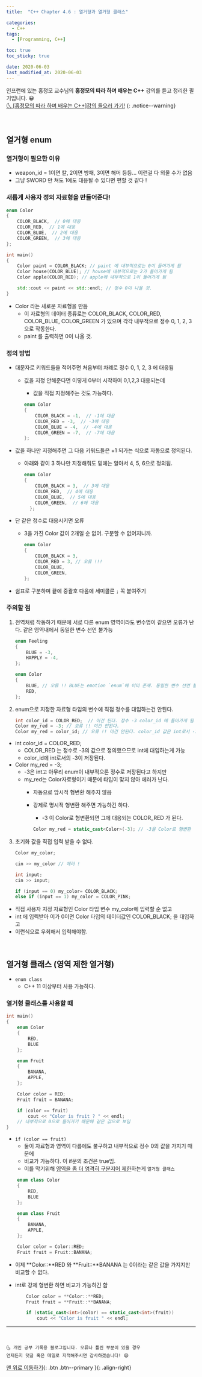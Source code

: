 ```yaml
---
title:  "C++ Chapter 4.6 : 열거형과 열거형 클래스" 

categories:
  - C++
tags:
  - [Programming, C++]

toc: true
toc_sticky: true

date: 2020-06-03
last_modified_at: 2020-06-03
---
```


인프런에 있는 홍정모 교수님의 **홍정모의 따라 하며 배우는 C++** 강의를 듣고 정리한 필기입니다. 😀    
[🌜 [홍정모의 따라 하며 배우는 C++]강의 들으러 가기!](https://www.inflearn.com/course/following-c-plus)
{: .notice--warning}

<br>

## 열거형 enum

### 열거형이 필요한 이유
- weapon_id = 1이면 칼, 2이면 방패, 3이면 해머 등등... 이런걸 다 외울 수가 없음
- 그냥 SWORD 만 쳐도 1에도 대응될 수 있다면 편할 것 같다 !


### 새롭게 사용자 정의 자료형을 만들어준다!

```cpp
enum Color
{
	COLOR_BLACK,  // 0에 대응
	COLOR_RED,  // 1에 대응
	COLOR_BLUE,  // 2에 대응
	COLOR_GREEN,  // 3에 대응
};	

int main()
{
	Color paint = COLOR_BLACK; // paint 에 내부적으로는 0이 들어가게 됨
	Color house(COLOR_BLUE); // house에 내부적으로는 2가 들어가게 됨
	Color apple(COLOR_RED); // apple에 내부적으로 1이 들어가게 됨 

	std::cout << paint << std::endl; // 정수 0이 나올 것.
}
```
- Color 라는 새로운 자료형을 만듬
  - 이 자료형의 데이터 종류로는 COLOR_BLACK, COLOR_RED, COLOR_BLUE, COLOR_GREEN 가 있으며 각각 내부적으로 정수 0, 1, 2, 3으로 작동한다.
  - paint 를 출력하면 0이 나올 것.

### 정의 방법
- 대문자로 키워드들을 적어주면 처음부터 차례로 정수 0, 1, 2, 3 에 대응됨
  - 값을 지정 안해준다면 이렇게 0부터 시작하여 0,1,2,3 대응되는데
    - 값을 직접 지정해주는 것도 가능하다.

    ```cpp
    enum Color
    {
        COLOR_BLACK = -1,  // -1에 대응
        COLOR_RED = -3,  // -3에 대응
        COLOR_BLUE = -4,  // -4에 대응
        COLOR_GREEN = -7,  // -7에 대응
    };	
    ```   

- 값을 하나만 지정해주면 그 다음 키워드들은 +1 되가는 식으로 자동으로 정의된다.
  - 아래와 같이 3 하나만 지정해줘도 밑에는 알아서 4, 5, 6으로 정의됨.

    ```cpp
    enum Color
    {
    	COLOR_BLACK = 3,  // 3에 대응
    	COLOR_RED,  // 4에 대응
     	COLOR_BLUE,  // 5에 대응
     	COLOR_GREEN,  // 6에 대응
      };	
      ```

- 단 같은 정수로 대응시키면 오류
  - 3을 가진 Color 값이 2개일 순 없어. 구분할 수 없어지니까.

    ```cpp
    enum Color
    {
        COLOR_BLACK = 3,  
        COLOR_RED = 3, // 오류 !!! 
        COLOR_BLUE,  
        COLOR_GREEN,  
    };	
    ```
- 쉼표로 구분하며 끝에 중괄호 다음에 세미콜론 `;` 꼭 붙여주기

### 주의할 점 
1. 전역처럼 작동하기 때문에 서로 다른 enum 영역이라도 변수명이 같으면 오류가 난다. 같은 영역내에서 동일한 변수 선언 불가능

    ```cpp
    enum Feeling
    {
        BLUE = -3,  
        HAPPLY = -4, 
    };	

    enum Color
    {
        BLUE, // 오류 !! BLUE는 emotion `enum`에 이미 존재. 동일한 변수 선언 불가
        RED,
    };
    ```
2. enum으로 지정한 자료형 타입의 변수에 직접 정수를 대입하는건 안된다.
    ```cpp
    int color_id = COLOR_RED;  // 이건 된다. 정수 -3 color_id 에 들어가게 됨
    Color my_red = -3; // 오류 !! 이건 안된다. 
    Color my_red = color_id; // 오류 !! 이건 안된다. color_id 값은 int로서 -3이기 때문
    ```
- int color_id = COLOR_RED;
  - COLOR_RED 는 정수로 -3의 값으로 정의했으므로 int에 대입하는게 가능
  - color_id에 int로서의 -3이 저장된다.
- Color my_red = -3;
  - -3은 int고 아무리 enum이 내부적으론 정수로 저장된다고 하지만
  - my_red는 Color자료형이기 때문에 타입이 맞지 않아 에러가 난다.
    - 자동으로 암시적 형변환 해주지 않음
    - 강제로 명시적 형변환 해주면 가능하긴 하다.
      - -3 이 Color로 형변환되면 그에 대응되는 COLOR_RED 가 된다.

      ```cpp
      Color my_red = static_cast<Color>(-3); // -3을 Color로 형변환
      ```
3. 초기화 값을 직접 입력 받을 수 없다.
    ```cpp
    Color my_color;

    cin >> my_color // 에러 ! 

    int input;
    cin >> input;

    if (input == 0) my_color= COLOR_BLACK;
    else if (input == 1) my_color = COLOR_PINK;
    ```

- 직접 사용자 지정 자료형인 Color 타입 변수 my_color에 입력할 순 없고
- int 에 입력받아 이가 0이면 Color 타입의 데이터값인 COLOR_BLACK; 을 대입하고
- 이런식으로 우회해서 입력해야함.

<br>

## 열거형 클래스 (영역 제한 열거형)
- `enum class`
  - C++ 11 이상부터 사용 가능하다.

### 열거형 클래스를 사용할 때

```cpp
int main()
{
	enum Color
	{
		RED,
		BLUE
	};

	enum Fruit
	{
		BANANA,
		APPLE,
	};

	Color color = RED;
	Fruit fruit = BANANA;

	if (color == fruit)
		cout << "Color is fruit ? " << endl;
	// 내부적으로 0으로 들어가기 때문에 같은 값으로 보임
}
```
- `if (color == fruit)`
    - 둘이 자료형과 영역이 다름에도 불구하고 내부적으로 정수 0의 값을 가지기 때문에
    - 비교가 가능하다.  이 if문의 조건은 true임.
    - 이를 막기위해 <u>영역을 좀 더 엄격히 구분지어 제한</u>하는게 `열거형 클래스`

```cpp
    enum class Color
	{
		RED,
		BLUE
	};

	enum class Fruit
	{
		BANANA,
		APPLE,
	};

	Color color = Color::RED;
	Fruit fruit = Fruit::BANANA;
```

- 이제 **Color::**RED 와 **Fruit::**BANANA 는 0이라는 같은 값을 가지지만 비교할 수 없다.
- int로 강제 형변환 하면 비교가 가능하긴 함

    ```cpp
    	Color color = **Color::**RED;
    	Fruit fruit = **Fruit::**BANANA;

    	if (static_cast<int>(color) == static_cast<int>(fruit))
    		cout << "Color is fruit " << endl;
    ```

***
<br>

    🌜 개인 공부 기록용 블로그입니다. 오류나 틀린 부분이 있을 경우 
    언제든지 댓글 혹은 메일로 지적해주시면 감사하겠습니다! 😄

[맨 위로 이동하기](#){: .btn .btn--primary }{: .align-right}